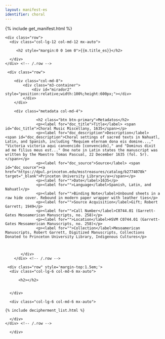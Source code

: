 ```yaml
---
layout: manifest-es
identifier: choral
---
```

{% include get_manifest.html %}

  <div class="container">
  
    <div class="row">
      <div class="col-lg-12 col-md-12 mx-auto">

		 <h2 style="margin:0 0 1em 0">{{m.title_es}}</h2>
		  
      </div>
    </div> <!-- /.row -->

     <div class="row">
	      
		<div class="col-md-8">
		    <div class="m3-container">
		    	<div id="mirador2" style="position:relative;width:100%;height:600px;"></div>
		    </div>
		</div>
		
		<div class="metadata col-md-4">

				  <h2 class="btn btn-primary">Metadatos</h2>
				  <p><label for="doc_title">Title</label> <span id="doc_title">Choral Music Miscellany, 1635</span></p>
				  <p><label for="doc_description">Description</label> <span id="doc_description">Choral settings of sacred texts in Nahuatl, Latin, and Spanish, including "Requiem eternam dona eis domine...," "Victoria victoria aqui canvencido [convencido]," and "Dominus dixit ad me filius meus est..." One note in Latin states the manuscript was written by the Maestro Tomas Pascual, 22 December 1635 (fol. 5r).</span></p>
				  <p><label for="doc_source">Source</label> <span id="doc_source"><a href="https://dpul.princeton.edu/msstreasures/catalog/b2774078k" target="_blank">Princeton University Library</a></span></p>
				  <p><label for="">Date</label>1635</p>
				  <p><label for="">Language</label>Spanish, Latin, and Nahuatl</p>
				  <p><label for="">Binding Note</label>Unbound sheets in a raw hide cover. Rebound in modern paper wrapper with leather ties</p>
				  <p><label for="">Source Acquisition</label>Gift; Robert Garrett; 1949</p>
				  <p><label for="">Call Number</label>C0744.01 (Garrett-Gates Mesoamerican Manuscripts, no. 258)</p>
				  <p><label for="">Location</label>HSVM C0744.01 (Garrett-Gates Mesoamerican Manuscripts, no. 258)</p>
				  <p><label for="">Collection</label>Mesoamerican Manuscripts, Robert Garrett, Digitized Manuscripts, Collections Donated to Princeton University Library, Indigenous Cultures</p>


	
	       </div>
	    </div> <!-- /.row -->	

     <div class="row" style='margin-top:1.5em;'>
      <div class="col-lg-6 col-md-6 mx-auto">

		  <h2></h2>

		  
      </div>

      <div class="col-lg-6 col-md-6 mx-auto">
       
	{% include decipherment_list.html %}
		  
      </div>
    </div> <!-- /.row -->
	      
	  </div>


<script type="text/javascript">
      Mirador.viewer({
	id: "mirador2",
	windows: [{ manifestId: '{{m.manifest}}'}],
	workspace: { showZoomControls: true },
	workspaceControlPanel: { enabled: false  }
      });
</script> 

